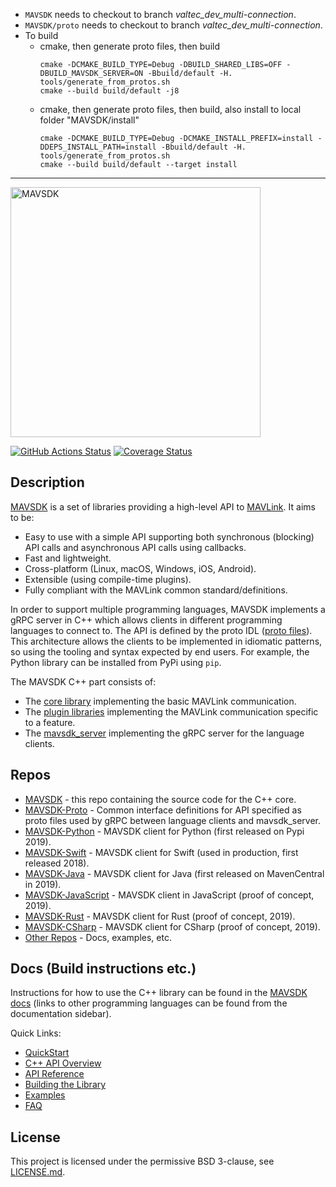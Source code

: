 - `MAVSDK` needs to checkout to branch *valtec_dev_multi-connection*.
- `MAVSDK/proto` needs to checkout to branch *valtec_dev_multi-connection*.
- To build
  - cmake, then generate proto files, then build
    ```
    cmake -DCMAKE_BUILD_TYPE=Debug -DBUILD_SHARED_LIBS=OFF -DBUILD_MAVSDK_SERVER=ON -Bbuild/default -H.
    tools/generate_from_protos.sh
    cmake --build build/default -j8
    ```
  - cmake, then generate proto files, then build, also install to local folder "MAVSDK/install"
    ```
    cmake -DCMAKE_BUILD_TYPE=Debug -DCMAKE_INSTALL_PREFIX=install -DDEPS_INSTALL_PATH=install -Bbuild/default -H.
    tools/generate_from_protos.sh
    cmake --build build/default --target install
    ```

---


<img alt="MAVSDK" src="https://mavsdk.mavlink.io/main/assets/site/sdk_logo_full.png" width="400">

[![GitHub Actions Status](https://github.com/mavlink/MAVSDK/workflows/Build%20and%20Test/badge.svg?branch=main)](https://github.com/mavlink/MAVSDK/actions?query=branch%3Amain)
[![Coverage Status](https://coveralls.io/repos/github/mavlink/MAVSDK/badge.svg?branch=main)](https://coveralls.io/github/mavlink/MAVSDK?branch=main)

## Description

[MAVSDK](https://mavsdk.mavlink.io/main/en/) is a set of libraries providing a high-level API to [MAVLink](https://mavlink.io/en/).
It aims to be:
- Easy to use with a simple API supporting both synchronous (blocking) API calls and asynchronous API calls using callbacks.
- Fast and lightweight.
- Cross-platform (Linux, macOS, Windows, iOS, Android).
- Extensible (using compile-time plugins).
- Fully compliant with the MAVLink common standard/definitions.

In order to support multiple programming languages, MAVSDK implements a gRPC server in C++ which allows clients in different programming languages to connect to. The API is defined by the proto IDL ([proto files](https://github.com/mavlink/MAVSDK-Proto/tree/master/protos)).
This architecture allows the clients to be implemented in idiomatic patterns, so using the tooling and syntax expected by end users. For example, the Python library can be installed from PyPi using `pip`.

The MAVSDK C++ part consists of:
- The [core library](https://github.com/mavlink/MAVSDK/tree/main/src/core) implementing the basic MAVLink communication.
- The [plugin libraries](https://github.com/mavlink/MAVSDK/tree/main/src/plugins) implementing the MAVLink communication specific to a feature.
- The [mavsdk_server](https://github.com/mavlink/MAVSDK/tree/main/src/mavsdk_server) implementing the gRPC server for the language clients.

## Repos

- [MAVSDK](https://github.com/mavlink/MAVSDK) - this repo containing the source code for the C++ core.
- [MAVSDK-Proto](https://github.com/mavlink/MAVSDK-Proto) - Common interface definitions for API specified as proto files used by gRPC between language clients and mavsdk_server.
- [MAVSDK-Python](https://github.com/mavlink/MAVSDK-Python) - MAVSDK client for Python (first released on Pypi 2019).
- [MAVSDK-Swift](https://github.com/mavlink/MAVSDK-Swift) - MAVSDK client for Swift (used in production, first released 2018).
- [MAVSDK-Java](https://github.com/mavlink/MAVSDK-Java) - MAVSDK client for Java (first released on MavenCentral in 2019).
- [MAVSDK-JavaScript](https://github.com/mavlink/MAVSDK-JavaScript) - MAVSDK client in JavaScript (proof of concept, 2019).
- [MAVSDK-Rust](https://github.com/mavlink/MAVSDK-Rust) - MAVSDK client for Rust (proof of concept, 2019).
- [MAVSDK-CSharp](https://github.com/mavlink/MAVSDK-CSharp) - MAVSDK client for CSharp (proof of concept, 2019).
- [Other Repos](https://github.com/mavlink?q=MAVSDK) - Docs, examples, etc.

## Docs (Build instructions etc.)

Instructions for how to use the C++ library can be found in the [MAVSDK docs](https://mavsdk.mavlink.io/main/en/) (links to other programming languages can be found from the documentation sidebar).

Quick Links:

- [QuickStart](https://mavsdk.mavlink.io/main/en/cpp/#getting-started)
- [C++ API Overview](https://mavsdk.mavlink.io/main/en/cpp/#api-overview)
- [API Reference](https://mavsdk.mavlink.io/main/en/cpp/api_reference/)
- [Building the Library](https://mavsdk.mavlink.io/main/en/cpp/guide/build.html)
- [Examples](https://mavsdk.mavlink.io/main/en/cpp/examples/)
- [FAQ](https://mavsdk.mavlink.io/main/en/faq.html)

## License

This project is licensed under the permissive BSD 3-clause, see [LICENSE.md](LICENSE.md).
